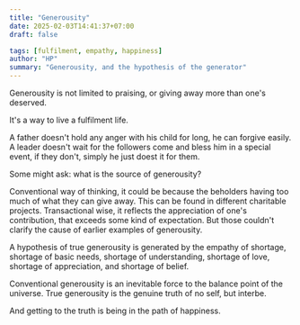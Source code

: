 ```yaml
---
title: "Generousity"
date: 2025-02-03T14:41:37+07:00
draft: false

tags: [fulfilment, empathy, happiness]
author: "HP"
summary: "Generousity, and the hypothesis of the generator"
---
```


Generousity is not limited to praising, or giving away more than one's deserved. 

It's a way to live a fulfilment life. 

A father doesn't hold any anger with his child for long, he can forgive easily. 
A leader doesn't wait for the followers come and bless him in a special event, if they don't, simply he just doest it for them.

Some might ask: what is the source of generousity?

Conventional way of thinking, it could be because the beholders having too much of what they can give away. This can be found in different charitable projects. Transactional wise, it reflects the appreciation of one's contribution, that exceeds some kind of expectation. 
But those couldn't clarify the cause of earlier examples of generousity.

A hypothesis of true generousity is generated by the empathy of shortage, shortage of basic needs, shortage of understanding, shortage of love, shortage of appreciation, and shortage of belief. 

Conventional generousity is an inevitable force to the balance point of the universe.
True generousity is the genuine truth of no self, but interbe. 

And getting to the truth is being in the path of happiness.